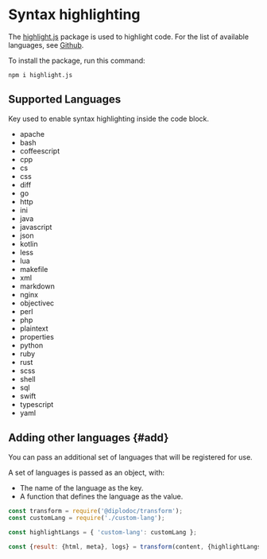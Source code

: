 # Syntax highlighting

The [highlight.js](https://www.npmjs.com/package/highlight.js) package is used to highlight code. For the list of available languages, see [Github](https://github.com/highlightjs/highlight.js/tree/master/src/languages).

To install the package, run this command:

```shell
npm i highlight.js
```

## Supported Languages

Key used to enable syntax highlighting inside the code block.

* apache
* bash
* coffeescript
* cpp
* cs
* css
* diff
* go
* http
* ini
* java
* javascript
* json
* kotlin
* less
* lua
* makefile
* xml
* markdown
* nginx
* objectivec
* perl
* php
* plaintext
* properties
* python
* ruby
* rust
* scss
* shell
* sql
* swift
* typescript
* yaml

## Adding other languages {#add}

You can pass an additional set of languages that will be registered for use.

A set of languages is passed as an object, with:

* The name of the language as the key.
* A function that defines the language as the value.

```javascript
const transform = require('@diplodoc/transform');
const customLang = require('./custom-lang');

const highlightLangs = { 'custom-lang': customLang };

const {result: {html, meta}, logs} = transform(content, {highlightLangs});
```
